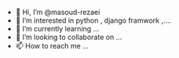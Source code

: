 - 👋 Hi, I’m @masoud-rezaei
- 👀 I’m interested in python , django framwork ,.... 
- 🌱 I’m currently learning ...
- 💞️ I’m looking to collaborate on ...
- 📫 How to reach me ...

<!---
masoud-rezaei/masoud-rezaei is a ✨ special ✨ repository because its `README.md` (this file) appears on your GitHub profile.
You can click the Preview link to take a look at your changes.
--->
